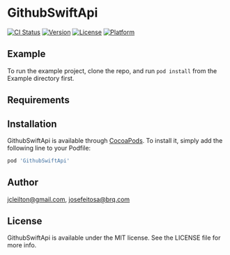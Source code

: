 # GithubSwiftApi

[![CI Status](https://img.shields.io/travis/jcleilton@gmail.com/GithubSwiftApi.svg?style=flat)](https://travis-ci.org/jcleilton@gmail.com/GithubSwiftApi)
[![Version](https://img.shields.io/cocoapods/v/GithubSwiftApi.svg?style=flat)](https://cocoapods.org/pods/GithubSwiftApi)
[![License](https://img.shields.io/cocoapods/l/GithubSwiftApi.svg?style=flat)](https://cocoapods.org/pods/GithubSwiftApi)
[![Platform](https://img.shields.io/cocoapods/p/GithubSwiftApi.svg?style=flat)](https://cocoapods.org/pods/GithubSwiftApi)

## Example

To run the example project, clone the repo, and run `pod install` from the Example directory first.

## Requirements

## Installation

GithubSwiftApi is available through [CocoaPods](https://cocoapods.org). To install
it, simply add the following line to your Podfile:

```ruby
pod 'GithubSwiftApi'
```

## Author

jcleilton@gmail.com, josefeitosa@brq.com

## License

GithubSwiftApi is available under the MIT license. See the LICENSE file for more info.
